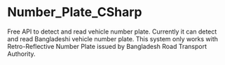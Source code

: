 # Number_Plate_CSharp
Free API to detect and read vehicle number plate. Currently it can detect and read Bangladeshi vehicle number plate.
This system only works with Retro-Reflective Number Plate issued by Bangladesh Road Transport Authority. 
